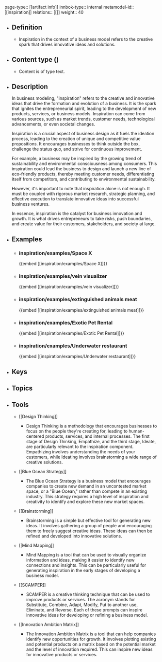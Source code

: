 page-type:: [[artifact info]]
innbok-type:: internal
metamodel-id:: [[inspiration]]
relations:: [[]]
weight:: 40

- ## Definition
  - Inspiration in the context of a business model refers to the creative spark that drives innovative ideas and solutions.
- ## Content type ()
  - Content is of type text.
  
- ## Description
  In business modeling, "inspiration" refers to the creative and innovative ideas that drive the formation and evolution of a business. It is the spark that ignites the entrepreneurial spirit, leading to the development of new products, services, or business models. Inspiration can come from various sources, such as market trends, customer needs, technological advancements, or even societal changes.
  
  Inspiration is a crucial aspect of business design as it fuels the ideation process, leading to the creation of unique and competitive value propositions. It encourages businesses to think outside the box, challenge the status quo, and strive for continuous improvement. 
  
  For example, a business may be inspired by the growing trend of sustainability and environmental consciousness among consumers. This inspiration could lead the business to design and launch a new line of eco-friendly products, thereby meeting customer needs, differentiating itself from competitors, and contributing to environmental sustainability.
  
  However, it's important to note that inspiration alone is not enough. It must be coupled with rigorous market research, strategic planning, and effective execution to translate innovative ideas into successful business ventures. 
  
  In essence, inspiration is the catalyst for business innovation and growth. It is what drives entrepreneurs to take risks, push boundaries, and create value for their customers, stakeholders, and society at large.
- ## Examples
  - ### inspiration/examples/Space X
    {{embed [[inspiration/examples/Space X]]}}
  - ### inspiration/examples/vein visualizer
    {{embed [[inspiration/examples/vein visualizer]]}}
  - ### inspiration/examples/extinguished animals meat
    {{embed [[inspiration/examples/extinguished animals meat]]}}
  - ### inspiration/examples/Exotic Pet Rental
    {{embed [[inspiration/examples/Exotic Pet Rental]]}}
  - ### inspiration/examples/Underwater restaurant
    {{embed [[inspiration/examples/Underwater restaurant]]}}
  
- ## Keys
  
- ## Topics
  
- ## Tools
  - [[Design Thinking]]
    - Design Thinking is a methodology that encourages businesses to focus on the people they're creating for, leading to human-centered products, services, and internal processes. The first stage of Design Thinking, Empathize, and the third stage, Ideate, are particularly relevant to the inspiration component. Empathizing involves understanding the needs of your customers, while Ideating involves brainstorming a wide range of creative solutions.
  
  - [[Blue Ocean Strategy]]
    - The Blue Ocean Strategy is a business model that encourages companies to create new demand in an uncontested market space, or a "Blue Ocean," rather than compete in an existing industry. This strategy requires a high level of inspiration and creativity to identify and explore these new market spaces.
  
  - [[Brainstorming]]
    - Brainstorming is a simple but effective tool for generating new ideas. It involves gathering a group of people and encouraging them to freely suggest creative ideas. These ideas can then be refined and developed into innovative solutions.
  
  - [[Mind Mapping]]
    - Mind Mapping is a tool that can be used to visually organize information and ideas, making it easier to identify new connections and insights. This can be particularly useful for generating inspiration in the early stages of developing a business model.
  
  - [[SCAMPER]]
    - SCAMPER is a creative thinking technique that can be used to improve products or services. The acronym stands for Substitute, Combine, Adapt, Modify, Put to another use, Eliminate, and Reverse. Each of these prompts can inspire innovative ideas for developing or refining a business model.
  
  - [[Innovation Ambition Matrix]]
    - The Innovation Ambition Matrix is a tool that can help companies identify new opportunities for growth. It involves plotting existing and potential products on a matrix based on the potential market and the level of innovation required. This can inspire new ideas for innovative products or services.

